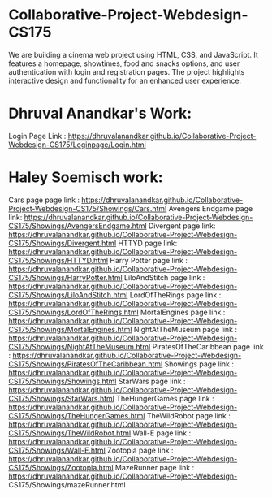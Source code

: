 # Collaborative-Project-Webdesign-CS175
 We are building a cinema web project using HTML, CSS, and JavaScript. It features a homepage, showtimes, food and snacks options, and user authentication with login and registration pages. The project highlights interactive design and functionality for an enhanced user experience.
 
# Dhruval Anandkar's Work: 
Login Page Link : https://dhruvalanandkar.github.io/Collaborative-Project-Webdesign-CS175/Loginpage/Login.html

# Haley Soemisch work:
 Cars page page link : https://dhruvalanandkar.github.io/Collaborative-Project-Webdesign-CS175/Showings/Cars.html
 Avengers Endgame page link: https://dhruvalanandkar.github.io/Collaborative-Project-Webdesign-CS175/Showings/AvengersEndgame.html
 Divergent page link: https://dhruvalanandkar.github.io/Collaborative-Project-Webdesign-CS175/Showings/Divergent.html
 HTTYD page link: https://dhruvalanandkar.github.io/Collaborative-Project-Webdesign-CS175/Showings/HTTYD.html
 Harry Potter page link : https://dhruvalanandkar.github.io/Collaborative-Project-Webdesign-CS175/Showings/HarryPotter.html
 LiloAndStitch page link : https://dhruvalanandkar.github.io/Collaborative-Project-Webdesign-CS175/Showings/LiloAndStitch.html
 LordOfTheRings page link : https://dhruvalanandkar.github.io/Collaborative-Project-Webdesign-CS175/Showings/LordOfTheRings.html
 MortalEngines page link : https://dhruvalanandkar.github.io/Collaborative-Project-Webdesign-CS175/Showings/MortalEngines.html
 NightAtTheMuseum page link : https://dhruvalanandkar.github.io/Collaborative-Project-Webdesign-CS175/Showings/NightAtTheMuseum.html
 PiratesOfTheCaribbean page link : https://dhruvalanandkar.github.io/Collaborative-Project-Webdesign-CS175/Showings/PiratesOfTheCaribbean.html
 Showings page link : https://dhruvalanandkar.github.io/Collaborative-Project-Webdesign-CS175/Showings/Showings.html
 StarWars page link : https://dhruvalanandkar.github.io/Collaborative-Project-Webdesign-CS175/Showings/StarWars.html
 TheHungerGames page link : https://dhruvalanandkar.github.io/Collaborative-Project-Webdesign-CS175/Showings/TheHungerGames.html
 TheWildRobot page link : https://dhruvalanandkar.github.io/Collaborative-Project-Webdesign-CS175/Showings/TheWildRobot.html
 Wall-E page link : https://dhruvalanandkar.github.io/Collaborative-Project-Webdesign-CS175/Showings/Wall-E.html
 Zootopia page link : https://dhruvalanandkar.github.io/Collaborative-Project-Webdesign-CS175/Showings/Zootopia.html
 MazeRunner page link : https://dhruvalanandkar.github.io/Collaborative-Project-Webdesign-  CS175/Showings/mazeRunner.html












